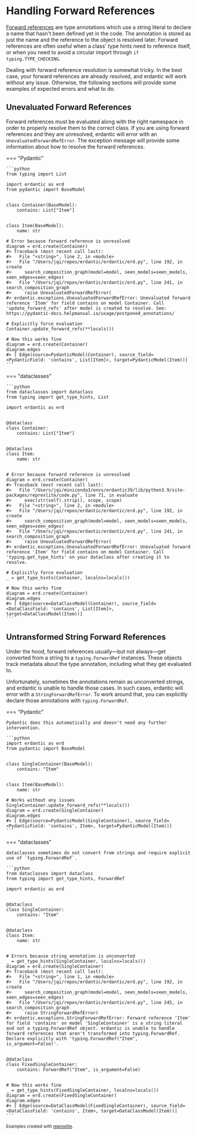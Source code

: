 # Handling Forward References

[Forward references](https://www.python.org/dev/peps/pep-0484/#forward-references) are type annotations which use a string literal to declare a name that hasn't been defined yet in the code. The annotation is stored as just the name and the reference to the object is resolved later. Forward references are often useful when a class' type hints need to reference itself, or when you need to avoid a circular import through `if typing.TYPE_CHECKING`.

Dealing with forward reference resolution is somewhat tricky. In the best case, your forward references are already resolved, and erdantic will work without any issue. Otherwise, the following sections will provide some examples of expected errors and what to do.

## Unevaluated Forward References

Forward references must be evaluated along with the right namespace in order to properly resolve them to the correct class. If you are using forward references and they are unresolved, erdantic will error with an `UnevaluatedForwardRefError`. The exception message will provide some information about how to resolve the forward references.

=== "Pydantic"

    ```python
    from typing import List

    import erdantic as erd
    from pydantic import BaseModel


    class Container(BaseModel):
        contains: List["Item"]


    class Item(BaseModel):
        name: str

    # Error because forward reference is unresolved
    diagram = erd.create(Container)
    #> Traceback (most recent call last):
    #>   File "<string>", line 2, in <module>
    #>   File "/Users/jqi/repos/erdantic/erdantic/erd.py", line 192, in create
    #>     search_composition_graph(model=model, seen_models=seen_models, seen_edges=seen_edges)
    #>   File "/Users/jqi/repos/erdantic/erdantic/erd.py", line 241, in search_composition_graph
    #>     raise UnevaluatedForwardRefError(
    #> erdantic.exceptions.UnevaluatedForwardRefError: Unevaluated forward reference 'Item' for field contains on model Container. Call 'update_forward_refs' after model is created to resolve. See: https://pydantic-docs.helpmanual.io/usage/postponed_annotations/

    # Explicitly force evaluation
    Container.update_forward_refs(**locals())

    # Now this works fine
    diagram = erd.create(Container)
    diagram.edges
    #> [ Edge(source=PydanticModel(Container), source_field=<PydanticField: 'contains', List[Item]>, target=PydanticModel(Item))]
    ```

=== "dataclasses"

    ```python
    from dataclasses import dataclass
    from typing import get_type_hints, List

    import erdantic as erd


    @dataclass
    class Container:
        contains: List["Item"]


    @dataclass
    class Item:
        name: str


    # Error because forward reference is unresolved
    diagram = erd.create(Container)
    #> Traceback (most recent call last):
    #>   File "/Users/jqi/miniconda3/envs/erdantic39/lib/python3.9/site-packages/reprexlite/code.py", line 71, in evaluate
    #>     exec(str(self).strip(), scope, scope)
    #>   File "<string>", line 2, in <module>
    #>   File "/Users/jqi/repos/erdantic/erdantic/erd.py", line 192, in create
    #>     search_composition_graph(model=model, seen_models=seen_models, seen_edges=seen_edges)
    #>   File "/Users/jqi/repos/erdantic/erdantic/erd.py", line 241, in search_composition_graph
    #>     raise UnevaluatedForwardRefError(
    #> erdantic.exceptions.UnevaluatedForwardRefError: Unevaluated forward reference 'Item' for field contains on model Container. Call 'typing.get_type_hints' on your dataclass after creating it to resolve.

    # Explicitly force evaluation
    _ = get_type_hints(Container, localns=locals())

    # Now this works fine
    diagram = erd.create(Container)
    diagram.edges
    #> [ Edge(source=DataClassModel(Container), source_field=<DataClassField: 'contains', List[Item]>, target=DataClassModel(Item))]
    ```


## Untransformed String Forward References

Under the hood, forward references usually—but not always—get converted from a string to a `typing.ForwardRef` instances. These objects track metadata about the type annotation, including what they get evaluated to.

Unfortunately, sometimes the annotations remain as unconverted strings, and erdantic is unable to handle those cases. In such cases, erdantic will error with a `StringForwardRefError`. To work around that, you can explicitly declare those annotations with `typing.ForwardRef`.

=== "Pydantic"

    Pydantic does this automatically and doesn't need any further intervention.

    ```python
    import erdantic as erd
    from pydantic import BaseModel


    class SingleContainer(BaseModel):
        contains: "Item"


    class Item(BaseModel):
        name: str

    # Works without any issues
    SingleContainer.update_forward_refs(**locals())
    diagram = erd.create(SingleContainer)
    diagram.edges
    #> [ Edge(source=PydanticModel(SingleContainer), source_field=<PydanticField: 'contains', Item>, target=PydanticModel(Item))]
    ```

=== "dataclasses"

    dataclasses sometimes do not convert from strings and require explicit use of `typing.ForwardRef`.

    ```python
    from dataclasses import dataclass
    from typing import get_type_hints, ForwardRef

    import erdantic as erd


    @dataclass
    class SingleContainer:
        contains: "Item"


    @dataclass
    class Item:
        name: str


    # Errors because string annotation is unconverted
    _ = get_type_hints(SingleContainer, localns=locals())
    diagram = erd.create(SingleContainer)
    #> Traceback (most recent call last):
    #>   File "<string>", line 1, in <module>
    #>   File "/Users/jqi/repos/erdantic/erdantic/erd.py", line 192, in create
    #>     search_composition_graph(model=model, seen_models=seen_models, seen_edges=seen_edges)
    #>   File "/Users/jqi/repos/erdantic/erdantic/erd.py", line 245, in search_composition_graph
    #>     raise StringForwardRefError(
    #> erdantic.exceptions.StringForwardRefError: Forward reference 'Item' for field 'contains' on model 'SingleContainer' is a string literal and not a typing.ForwardRef object. erdantic is unable to handle forward references that aren't transformed into typing.ForwardRef. Declare explicitly with 'typing.ForwardRef("Item", is_argument=False)'.


    @dataclass
    class FixedSingleContainer:
        contains: ForwardRef("Item", is_argument=False)


    # Now this works fine
    _ = get_type_hints(FixedSingleContainer, localns=locals())
    diagram = erd.create(FixedSingleContainer)
    diagram.edges
    #> [ Edge(source=DataClassModel(FixedSingleContainer), source_field=<DataClassField: 'contains', Item>, target=DataClassModel(Item))]
    ```

<sup>Examples created with [reprexlite](https://github.com/jayqi/reprexlite).</sup>

